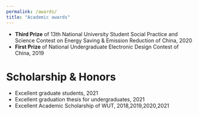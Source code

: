 ```yaml
---
permalink: /awards/
title: "Academic awards"
---
```


- **Third Prize** of 13th National University Student Social Practice and Science Contest on Energy Saving & Emission Reduction of China, 2020<a href="{{ post.link }}"><i class="http://www.jienengjianpai.org/Article.asp?ID=219" aria-hidden="true"></i></a>
- **First Prize** of National Undergraduate Electronic Design Contest of China, 2019

# Scholarship & Honors

- Excellent graduate students, 2021
- Excellent graduation thesis for undergraduates, 2021
- Excellent Academic Scholarship of WUT, 2018,2019,2020,2021